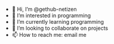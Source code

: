 - 👋 Hi, I’m @gethub-netizen
- 👀 I’m interested in programming
- 🌱 I’m currently learning programming
- 💞️ I’m looking to collaborate on projects
- 📫 How to reach me: email me

<!---
gethub-netizen/gethub-netizen is a ✨ special ✨ repository because its `README.md` (this file) appears on your GitHub profile.
You can click the Preview link to take a look at your changes.
--->
